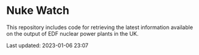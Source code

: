 # Nuke Watch

This repository includes code for retrieving the latest information available on the output of EDF nuclear power plants in the UK.

Last updated: 2023-01-06 23:07